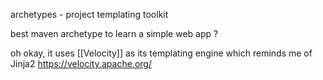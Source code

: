 
archetypes - project templating toolkit

best maven archetype to learn a simple web app ? 

oh okay, it uses [[Velocity]] as its templating engine which reminds me of Jinja2
https://velocity.apache.org/
